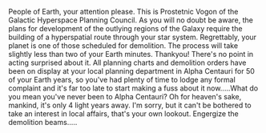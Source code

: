 People of Earth, your attention please. This is Prostetnic Vogon of the Galactic Hyperspace Planning Council.
As you will no doubt be aware, the plans for development of the outlying regions of the Galaxy
require the building of a hyperspatial route through your star system. Regrettably, your planet is one of those scheduled for demolition.
The process will take slightly less than two of your Earth minutes. Thankyou!
There's no point in acting surprised about it.
All planning charts and demolition orders have been on display at your local planning department in Alpha Centauri for 50 of your Earth years, so you've had plenty of 
time to lodge any formal complaint and it's far too late to start making a fuss about it now.....What do you mean you've never been to Alpha Centauri? 
Oh for heaven's sake, mankind, it's only 4 light years away.
I'm sorry, but it can't be bothered to take an interest in local affairs, that's your own lookout. Engergize the demolition beams.....
